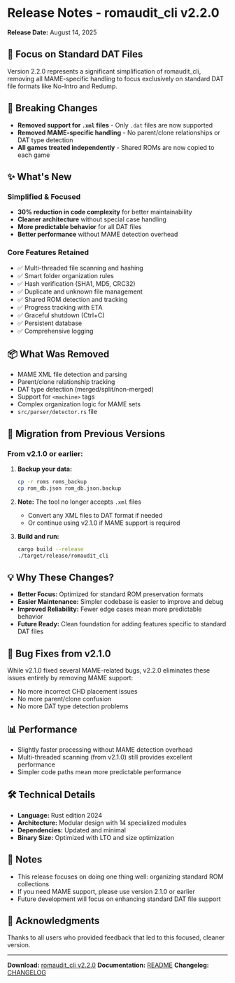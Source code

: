 # Release Notes - romaudit_cli v2.2.0

**Release Date:** August 14, 2025

## 🎯 Focus on Standard DAT Files

Version 2.2.0 represents a significant simplification of romaudit_cli, removing all MAME-specific handling to focus exclusively on standard DAT file formats like No-Intro and Redump.

## 🚨 Breaking Changes

- **Removed support for `.xml` files** - Only `.dat` files are now supported
- **Removed MAME-specific handling** - No parent/clone relationships or DAT type detection
- **All games treated independently** - Shared ROMs are now copied to each game

## ✨ What's New

### Simplified & Focused
- **30% reduction in code complexity** for better maintainability
- **Cleaner architecture** without special case handling
- **More predictable behavior** for all DAT files
- **Better performance** without MAME detection overhead

### Core Features Retained
- ✅ Multi-threaded file scanning and hashing
- ✅ Smart folder organization rules
- ✅ Hash verification (SHA1, MD5, CRC32)
- ✅ Duplicate and unknown file management
- ✅ Shared ROM detection and tracking
- ✅ Progress tracking with ETA
- ✅ Graceful shutdown (Ctrl+C)
- ✅ Persistent database
- ✅ Comprehensive logging

## 📦 What Was Removed

- MAME XML file detection and parsing
- Parent/clone relationship tracking
- DAT type detection (merged/split/non-merged)
- Support for `<machine>` tags
- Complex organization logic for MAME sets
- `src/parser/detector.rs` file

## 🔄 Migration from Previous Versions

### From v2.1.0 or earlier:

1. **Backup your data:**
   ```bash
   cp -r roms roms_backup
   cp rom_db.json rom_db.json.backup
   ```

2. **Note:** The tool no longer accepts `.xml` files
   - Convert any XML files to DAT format if needed
   - Or continue using v2.1.0 if MAME support is required

3. **Build and run:**
   ```bash
   cargo build --release
   ./target/release/romaudit_cli
   ```

## 💡 Why These Changes?

- **Better Focus:** Optimized for standard ROM preservation formats
- **Easier Maintenance:** Simpler codebase is easier to improve and debug
- **Improved Reliability:** Fewer edge cases mean more predictable behavior
- **Future Ready:** Clean foundation for adding features specific to standard DAT files

## 🐛 Bug Fixes from v2.1.0

While v2.1.0 fixed several MAME-related bugs, v2.2.0 eliminates these issues entirely by removing MAME support:
- No more incorrect CHD placement issues
- No more parent/clone confusion
- No more DAT type detection problems

## 📊 Performance

- Slightly faster processing without MAME detection overhead
- Multi-threaded scanning (from v2.1.0) still provides excellent performance
- Simpler code paths mean more predictable performance

## 🛠️ Technical Details

- **Language:** Rust edition 2024
- **Architecture:** Modular design with 14 specialized modules
- **Dependencies:** Updated and minimal
- **Binary Size:** Optimized with LTO and size optimization

## 📝 Notes

- This release focuses on doing one thing well: organizing standard ROM collections
- If you need MAME support, please use version 2.1.0 or earlier
- Future development will focus on enhancing standard DAT file support

## 🙏 Acknowledgments

Thanks to all users who provided feedback that led to this focused, cleaner version.

---

**Download:** [romaudit_cli v2.2.0](https://github.com/yourusername/romaudit_cli/releases/tag/v2.2.0)
**Documentation:** [README](https://github.com/yourusername/romaudit_cli/blob/main/README.md)
**Changelog:** [CHANGELOG](https://github.com/yourusername/romaudit_cli/blob/main/CHANGELOG.md)